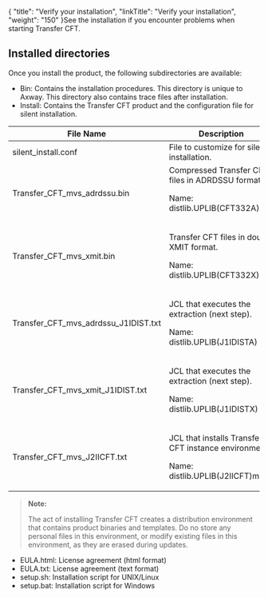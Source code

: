 {
    "title": "Verify your installation",
    "linkTitle": "Verify your installation",
    "weight": "150"
}See the installation if you encounter problems when starting <span class="mc-variable axway_variables.Component_Long_Name variable">Transfer CFT</span>.

## Installed directories

Once you install the product, the following subdirectories are available:

-   Bin: Contains the installation procedures. This directory is unique to Axway. This directory also contains trace files after installation.
-   Install: Contains the Transfer CFT product and the configuration file for silent installation.

<table>
   <thead>
      <tr>
<th class="TableStyle-SynchTableStyle_interop-HeadE-Column1-Header1">File Name         </th>
<th class="TableStyle-SynchTableStyle_interop-HeadD-Column1-Header1">Description         </th>
      </tr>
   </thead>
   <tbody>
      <tr>
         <td>silent_install.conf         </td>
         <td>File to customize for silent installation.         </td>
      </tr>
      <tr>
         <td>Transfer_CFT_mvs_adrdssu.bin         </td>
         <td>Compressed Transfer CFT files in ADRDSSU format.
<p>Name: distlib.UPLIB(CFT332A)</p>         </td>
      </tr>
      <tr>
         <td>Transfer_CFT_mvs_xmit.bin         </td>
         <td><p>Transfer CFT files in double XMIT format.</p>
<p>Name: distlib.UPLIB(CFT332X)</p>         </td>
      </tr>
      <tr>
         <td>Transfer_CFT_mvs_adrdssu_J1IDIST.txt         </td>
         <td><p>JCL that executes the extraction (next step).</p>
<p>Name: distlib.UPLIB(J1IDISTA)</p>         </td>
      </tr>
      <tr>
         <td>Transfer_CFT_mvs_xmit_J1IDIST.txt         </td>
         <td><p>JCL that executes the extraction (next step).</p>
<p>Name: distlib.UPLIB(J1IDISTX)</p>         </td>
      </tr>
      <tr>
         <td>Transfer_CFT_mvs_J2IICFT.txt         </td>
         <td><p>JCL that installs Transfer CFT instance environment.</p>
<p>Name: distlib.UPLIB(J2IICFT)mode</p>         </td>
      </tr>
   </tbody>
</table>

> **Note:**
>
> The act of installing Transfer CFT creates a distribution environment that contains product binaries and templates. Do no store any personal files in this environment, or modify existing files in this environment, as they are erased during updates.

-   EULA.html: License agreement (html format)
-   EULA.txt: License agreement (text format)
-   setup.sh: Installation script for UNIX/Linux
-   setup.bat: Installation script for Windows
